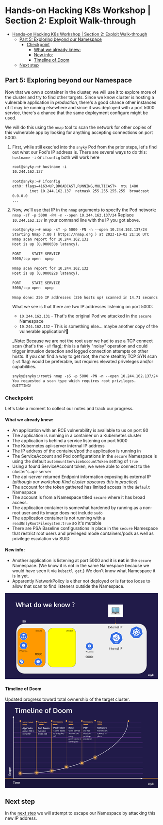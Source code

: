 # Hands-on Hacking K8s Workshop | Section 2: Exploit Walk-through

<!-- TOC -->
* [Hands-on Hacking K8s Workshop | Section 2: Exploit Walk-through](#hands-on-hacking-k8s-workshop--section-2--exploit-walk-through)
  * [Part 5: Exploring beyond our Namespace](#part-5--exploring-beyond-our-namespace)
    * [Checkpoint](#checkpoint)
      * [What we already knew:](#what-we-already-knew-)
      * [New info:](#new-info-)
      * [Timeline of Doom](#timeline-of-doom)
  * [Next step](#next-step)
<!-- TOC -->

## Part 5: Exploring beyond our Namespace

Now that we own a container in the cluster, we will use it to explore more of the cluster and try
to find other targets.  Since we know cluster is hosting a vulnerable application in _production_, there's a good chance
other instances of it may be running elsewhere and since it was deployed with a port 5000 service, there's
a chance that the same deployment configure might be used.

We will do this using the `nmap` tool to scan the network for other copies of this vulnerable app by looking for
anything accepting connections on port 5000.

1. First, while still exec'ed into the `snyky` Pod from the prior steps, let's find out what our Pod's IP address is.
   There are several ways to do this: `hostname -i` or `ifconfig` both will work here
   ```shell
   root@snyky:~# hostname -i
   10.244.162.137
   
   root@snyky:~# ifconfig
   eth0: flags=4163<UP,BROADCAST,RUNNING,MULTICAST>  mtu 1480
           inet 10.244.162.137  netmask 255.255.255.255  broadcast 0.0.0.0
   ...
   ```
2. Now, we'll use that IP in the `nmap` arguments to specify the Pod network: `nmap -sT -p 5000 -PN -n --open 10.244.162.137/24`
   Replace `10.244.162.137` in your command line with the IP you got above.
   ```shell
   root@snyky:~# nmap -sT -p 5000 -PN -n --open 10.244.162.137/24
   Starting Nmap 7.80 ( https://nmap.org ) at 2023-10-02 21:10 UTC
   Nmap scan report for 10.244.162.131
   Host is up (0.000050s latency).
   
   PORT     STATE SERVICE
   5000/tcp open  upnp
   
   Nmap scan report for 10.244.162.132
   Host is up (0.000022s latency).
   
   PORT     STATE SERVICE
   5000/tcp open  upnp
   
   Nmap done: 256 IP addresses (256 hosts up) scanned in 14.71 seconds
   ```
   What we see is that there are two IP addresses listening on port 5000:
   * `10.244.162.131` - That's the original Pod we attacked in the `secure` Namespace
   * `10.244.162.132` - This is something else... maybe another copy of the vulnerable application?🤔
   
   _Note: Because we are not the root user we had to use a TCP connect scan (that's the `-sT` flag); this is a fairly "noisy"
          operation and could trigger intrusion detection and logged connection attempts on other hosts. If you can find a
          way to get root, the more stealthy TCP SYN scan (`-sS` flag) would be preferable, but requires elevated priveleges and/or
          capabilities.
   ```shell
   snyky@snyky:/root$ nmap -sS -p 5000 -PN -n --open 10.244.162.137/24
   You requested a scan type which requires root privileges.
   QUITTING!
   ```
   
### Checkpoint
Let's take a moment to collect our notes and track our progress.

#### What we already knew:
* An application with an RCE vulnerability is available to us on port 80
* The application is running in a container on a Kubernetes cluster
* The application is behind a service listening on port 5000
* The Kubernetes api-server internal IP address 
* The IP address of the container/pod the application is running in
* The ServiceAccount and Pod configurations in the `secure` Namespace is using the default `automountServiceAccountToken` setting of `true`
* Using a found ServiceAccount token, we were able to connect to the cluster's api-server
* The api-server returned Endpoint information exposing its external IP _(although our workshop Kind cluster obscures this in practice)_
* The account for the token gathered has limited access in the `default` Namespace
* The account is from a Namespace titled `secure` where it has broad access.
* The application container is somewhat hardened by running as a non-root user and its image does not include `sudo`
* The application container is not running with a `readOnlyRootFilesystem:true` so it's mutable
* There are PSA Baseline configurations in place in the `secure` Namespace that restrict root users and privileged mode containers/pods as well as privilege escalation via SUID

#### New info:
* Another application is listening at port 5000 and it is **not** in the `secure` Namespace. (We know
  it is not in the same Namespace because we would have seen it via `kubectl get`.)  We don't know what
  Namespace it is in yet.
* Apparently NetworkPolicy is either not deployed or is far too loose to allow that scan to find listeners
  outside the Namespace.

![](media/02-05-Checkpoint-1.png)

#### Timeline of Doom
Updated progress toward total ownership of the target cluster.
![](media/02-05-Timeline-1.png)

## Next step
In the [next step](02f-exploit.md) we will attempt to escape our Namespace by attacking this new IP address.
